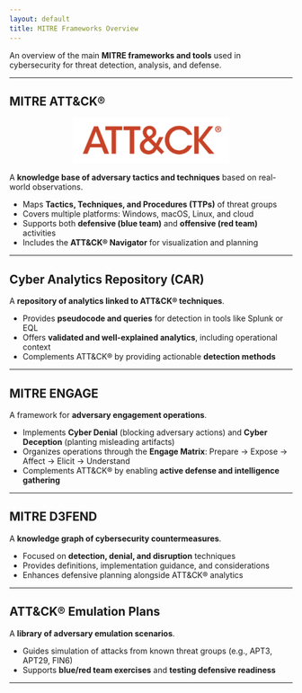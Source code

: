 ```yaml
---
layout: default
title: MITRE Frameworks Overview
---
```


An overview of the main **MITRE frameworks and tools** used in cybersecurity for threat detection, analysis, and defense.

---

## MITRE ATT&CK®
<p align="center">
  <img src="./images/mitre.png" alt="MITRE ATT&CK® Logo" height="80">
</p>

A **knowledge base of adversary tactics and techniques** based on real-world observations.

* Maps **Tactics, Techniques, and Procedures (TTPs)** of threat groups  
* Covers multiple platforms: Windows, macOS, Linux, and cloud  
* Supports both **defensive (blue team)** and **offensive (red team)** activities  
* Includes the **ATT&CK® Navigator** for visualization and planning  

---

## Cyber Analytics Repository (CAR)
A **repository of analytics linked to ATT&CK® techniques**.

* Provides **pseudocode and queries** for detection in tools like Splunk or EQL  
* Offers **validated and well-explained analytics**, including operational context  
* Complements ATT&CK® by providing actionable **detection methods**  

---

## MITRE ENGAGE
A framework for **adversary engagement operations**.

* Implements **Cyber Denial** (blocking adversary actions) and **Cyber Deception** (planting misleading artifacts)  
* Organizes operations through the **Engage Matrix**: Prepare → Expose → Affect → Elicit → Understand  
* Complements ATT&CK® by enabling **active defense and intelligence gathering**  

---

## MITRE D3FEND
A **knowledge graph of cybersecurity countermeasures**.

* Focused on **detection, denial, and disruption** techniques  
* Provides definitions, implementation guidance, and considerations  
* Enhances defensive planning alongside ATT&CK® analytics  

---

## ATT&CK® Emulation Plans
A **library of adversary emulation scenarios**.

* Guides simulation of attacks from known threat groups (e.g., APT3, APT29, FIN6)  
* Supports **blue/red team exercises** and **testing defensive readiness**  

---

